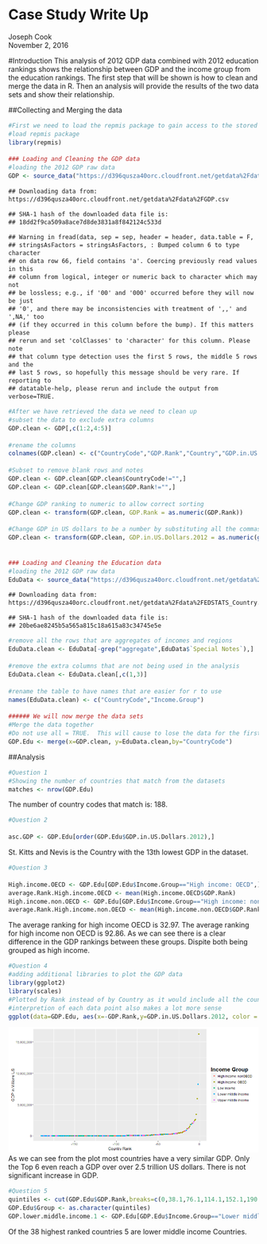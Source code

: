 # Case Study Write Up
Joseph Cook  
November 2, 2016  

#Introduction
This analysis of 2012 GDP data combined with 2012 education rankings shows the relationship between GDP and the income group from the education rankings.  The first step that will be shown is how to clean and merge the data in R. Then an analysis will provide the results of the two data sets and show their relationship.

##Collecting and Merging the data

```r
#First we need to load the repmis package to gain access to the stored data
#load repmis package
library(repmis)

### Loading and Cleaning the GDP data
#loading the 2012 GDP raw data
GDP <- source_data("https://d396qusza40orc.cloudfront.net/getdata%2Fdata%2FGDP.csv")
```

```
## Downloading data from: https://d396qusza40orc.cloudfront.net/getdata%2Fdata%2FGDP.csv
```

```
## SHA-1 hash of the downloaded data file is:
## 18dd2f9ca509a8ace7d8de3831a8f842124c533d
```

```
## Warning in fread(data, sep = sep, header = header, data.table = F,
## stringsAsFactors = stringsAsFactors, : Bumped column 6 to type character
## on data row 66, field contains 'a'. Coercing previously read values in this
## column from logical, integer or numeric back to character which may not
## be lossless; e.g., if '00' and '000' occurred before they will now be just
## '0', and there may be inconsistencies with treatment of ',,' and ',NA,' too
## (if they occurred in this column before the bump). If this matters please
## rerun and set 'colClasses' to 'character' for this column. Please note
## that column type detection uses the first 5 rows, the middle 5 rows and the
## last 5 rows, so hopefully this message should be very rare. If reporting to
## datatable-help, please rerun and include the output from verbose=TRUE.
```

```r
#After we have retrieved the data we need to clean up
#subset the data to exclude extra columns
GDP.clean <- GDP[,c(1:2,4:5)]

#rename the columns
colnames(GDP.clean) <- c("CountryCode","GDP.Rank","Country","GDP.in.US.Dollars.2012")

#Subset to remove blank rows and notes
GDP.clean <- GDP.clean[GDP.clean$CountryCode!="",]
GDP.clean <- GDP.clean[GDP.clean$GDP.Rank!="",]

#Change GDP ranking to numeric to allow correct sorting
GDP.clean <- transform(GDP.clean, GDP.Rank = as.numeric(GDP.Rank))

#Change GDP in US dollars to be a number by substituting all the commas out and changing the class to numeric
GDP.clean <- transform(GDP.clean, GDP.in.US.Dollars.2012 = as.numeric(gsub(",","",GDP.in.US.Dollars.2012)))


### Loading and Cleaning the Education data
#loading the 2012 GDP raw data
EduData <- source_data("https://d396qusza40orc.cloudfront.net/getdata%2Fdata%2FEDSTATS_Country.csv")
```

```
## Downloading data from: https://d396qusza40orc.cloudfront.net/getdata%2Fdata%2FEDSTATS_Country.csv
```

```
## SHA-1 hash of the downloaded data file is:
## 20be6ae8245b5a565a815c18a615a83c34745e5e
```

```r
#remove all the rows that are aggregates of incomes and regions
EduData.clean <- EduData[-grep("aggregate",EduData$`Special Notes`),]

#remove the extra columns that are not being used in the analysis
EduData.clean <- EduData.clean[,c(1,3)]

#rename the table to have names that are easier for r to use
names(EduData.clean) <- c("CountryCode","Income.Group")

###### We will now merge the data sets
#Merge the data together
#Do not use all = TRUE.  This will cause to lose the data for the first question
GDP.Edu <- merge(x=GDP.clean, y=EduData.clean,by="CountryCode")
```
##Analysis

```r
#Question 1
#Showing the number of countries that match from the datasets
matches <- nrow(GDP.Edu)
```
The number of country codes that match is: 188.

```r
#Question 2

asc.GDP <- GDP.Edu[order(GDP.Edu$GDP.in.US.Dollars.2012),]
```
St. Kitts and Nevis is the Country with the 13th lowest GDP in the dataset.

```r
#Question 3

High.income.OECD <- GDP.Edu[GDP.Edu$Income.Group=="High income: OECD",]
average.Rank.High.income.OECD <- mean(High.income.OECD$GDP.Rank)
High.income.non.OECD <- GDP.Edu[GDP.Edu$Income.Group=="High income: nonOECD",]
average.Rank.High.income.non.OECD <- mean(High.income.non.OECD$GDP.Rank)
```

The average ranking for high income OECD is 32.97.  The average ranking for high income non OECD is 92.86. As we can see there is a clear difference in the GDP rankings between these groups.  Dispite both being grouped as high income.



```r
#Question 4
#adding additional libraries to plot the GDP data
library(ggplot2)
library(scales)
#Plotted by Rank instead of by Country as it would include all the countries and plot looked a lot cleaner
#interpretion of each data point also makes a lot more sense
ggplot(data=GDP.Edu, aes(x=-GDP.Rank,y=GDP.in.US.Dollars.2012, color = factor(Income.Group)))+ geom_point()+ labs(x="Country Rank",y="GDP in Millions US") + theme(legend.title = element_text(color = "black", size=16, face="bold")) + scale_color_discrete(name="Income Group") + scale_y_continuous(labels= comma)
```

![](JoeCookCaseStudy_files/figure-html/question4-1.png)<!-- -->
As we can see from the plot most countries have a very similar GDP.  Only the Top 6 even reach a GDP over over 2.5 trillion US dollars.  There is not significant increase in GDP.  

```r
#Question 5
quintiles <- cut(GDP.Edu$GDP.Rank,breaks=c(0,38.1,76.1,114.1,152.1,190.1),labels= c(1,2,3,4,5))
GDP.Edu$Group <- as.character(quintiles)
GDP.lower.middle.income.1 <- GDP.Edu[GDP.Edu$Income.Group=="Lower middle income" & GDP.Edu$Group=="1",]
```
Of the 38 highest ranked countries 5 are lower middle income Countries.
